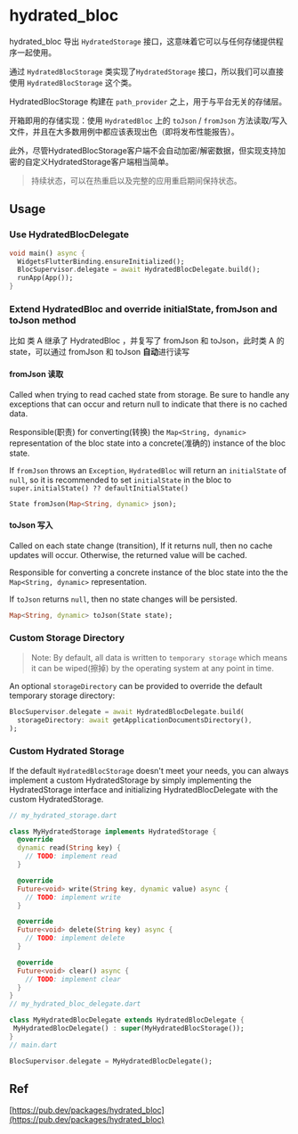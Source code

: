 # hydrated_bloc

hydrated_bloc 导出 `HydratedStorage` 接口，这意味着它可以与任何存储提供程序一起使用。

通过 `HydratedBlocStorage` 类实现了`HydratedStorage` 接口，所以我们可以直接使用 `HydratedBlocStorage` 这个类。

HydratedBlocStorage 构建在 `path_provider` 之上，用于与平台无关的存储层。

开箱即用的存储实现：使用 `HydratedBloc` 上的 `toJson` / `fromJson` 方法读取/写入文件，并且在大多数用例中都应该表现出色（即将发布性能报告）。

此外，尽管HydratedBlocStorage客户端不会自动加密/解密数据，但实现支持加密的自定义HydratedStorage客户端相当简单。

> 持续状态，可以在热重启以及完整的应用重启期间保持状态。

## Usage

### Use HydratedBlocDelegate

```dart
void main() async {
  WidgetsFlutterBinding.ensureInitialized();
  BlocSupervisor.delegate = await HydratedBlocDelegate.build();
  runApp(App());
}
```

### Extend HydratedBloc and override initialState, fromJson and toJson method

比如 类 A 继承了 HydratedBloc ，并复写了 fromJson 和 toJson，此时类 A 的state，可以通过 fromJson 和 toJson **自动**进行读写

#### fromJson 读取

Called when trying to read cached state from storage. Be sure to handle any exceptions that can occur and return null to indicate that there is no cached data.

Responsible(职责) for converting(转换) the `Map<String, dynamic>` representation of the bloc state into a concrete(准确的) instance of the bloc state.

If `fromJson` throws an `Exception`, `HydratedBloc` will return an `initialState` of `null`, so it is recommended to set `initialState` in the bloc to `super.initialState() ?? defaultInitialState()`

```dart
State fromJson(Map<String, dynamic> json);
```

#### toJson 写入

Called on each state change (transition), If it returns null, then no cache updates will occur. Otherwise, the returned value will be cached.

Responsible for converting a concrete instance of the bloc state into the the `Map<String, dynamic>` representation.

If `toJson` returns `null`, then no state changes will be persisted.

```dart
Map<String, dynamic> toJson(State state);
```

### Custom Storage Directory

> Note: By default, all data is written to `temporary storage` which means it can be wiped(擦掉) by the operating system at any point in time.

An optional `storageDirectory` can be provided to override the default temporary storage directory:

```dart
BlocSupervisor.delegate = await HydratedBlocDelegate.build(
  storageDirectory: await getApplicationDocumentsDirectory(),
);
```

### Custom Hydrated Storage

If the default `HydratedBlocStorage` doesn't meet your needs, you can always implement a custom HydratedStorage by simply implementing the HydratedStorage interface and initializing HydratedBlocDelegate with the custom HydratedStorage.

```dart
// my_hydrated_storage.dart

class MyHydratedStorage implements HydratedStorage {
  @override
  dynamic read(String key) {
    // TODO: implement read
  }

  @override
  Future<void> write(String key, dynamic value) async {
    // TODO: implement write
  }

  @override
  Future<void> delete(String key) async {
    // TODO: implement delete
  }

  @override
  Future<void> clear() async {
    // TODO: implement clear
  }
}
// my_hydrated_bloc_delegate.dart

class MyHydratedBlocDelegate extends HydratedBlocDelegate {
 MyHydratedBlocDelegate() : super(MyHydratedBlocStorage());
}
// main.dart

BlocSupervisor.delegate = MyHydratedBlocDelegate();
```

## Ref

[https://pub.dev/packages/hydrated_bloc](https://pub.dev/packages/hydrated_bloc)
